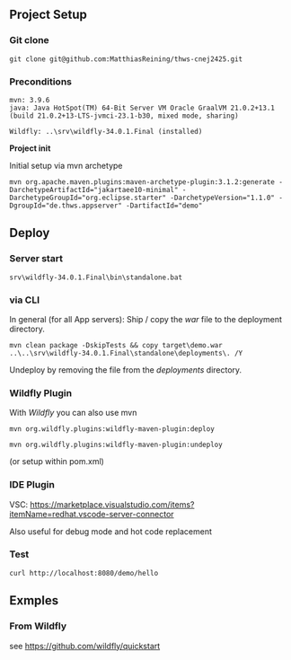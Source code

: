 ## Project Setup

### Git clone

    git clone git@github.com:MatthiasReining/thws-cnej2425.git

### Preconditions

    mvn: 3.9.6
    java: Java HotSpot(TM) 64-Bit Server VM Oracle GraalVM 21.0.2+13.1 (build 21.0.2+13-LTS-jvmci-23.1-b30, mixed mode, sharing)

    Wildfly: ..\srv\wildfly-34.0.1.Final (installed)

**Project init**

Initial setup via mvn archetype

    mvn org.apache.maven.plugins:maven-archetype-plugin:3.1.2:generate -DarchetypeArtifactId="jakartaee10-minimal" -DarchetypeGroupId="org.eclipse.starter" -DarchetypeVersion="1.1.0" -DgroupId="de.thws.appserver" -DartifactId="demo"

## Deploy

### Server start

    srv\wildfly-34.0.1.Final\bin\standalone.bat

### via CLI

In general (for all App servers): Ship / copy the _war_ file to the deployment directory.

    mvn clean package -DskipTests && copy target\demo.war ..\..\srv\wildfly-34.0.1.Final\standalone\deployments\. /Y

Undeploy by removing the file from the _deployments_ directory.

### Wildfly Plugin

With _Wildfly_ you can also use mvn

    mvn org.wildfly.plugins:wildfly-maven-plugin:deploy

    mvn org.wildfly.plugins:wildfly-maven-plugin:undeploy

(or setup within pom.xml)

### IDE Plugin

VSC: https://marketplace.visualstudio.com/items?itemName=redhat.vscode-server-connector

Also useful for debug mode and hot code replacement

### Test

    curl http://localhost:8080/demo/hello

## Exmples

### From Wildfly

see https://github.com/wildfly/quickstart
